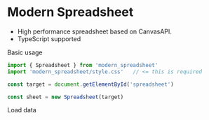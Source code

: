# Modern Spreadsheet

- <span>High performance spreadsheet based on CanvasAPI.</span>
- <span>TypeScript supported</span>

<div>
<span>Basic usage</span>

```js
import { Spreadsheet } from 'modern_spreadsheet'
import 'modern_spreadsheet/style.css'   // <= this is required

const target = document.getElementById('spreadsheet')

const sheet = new Spreadsheet(target)
```

<span>Load data</span>

</div>
